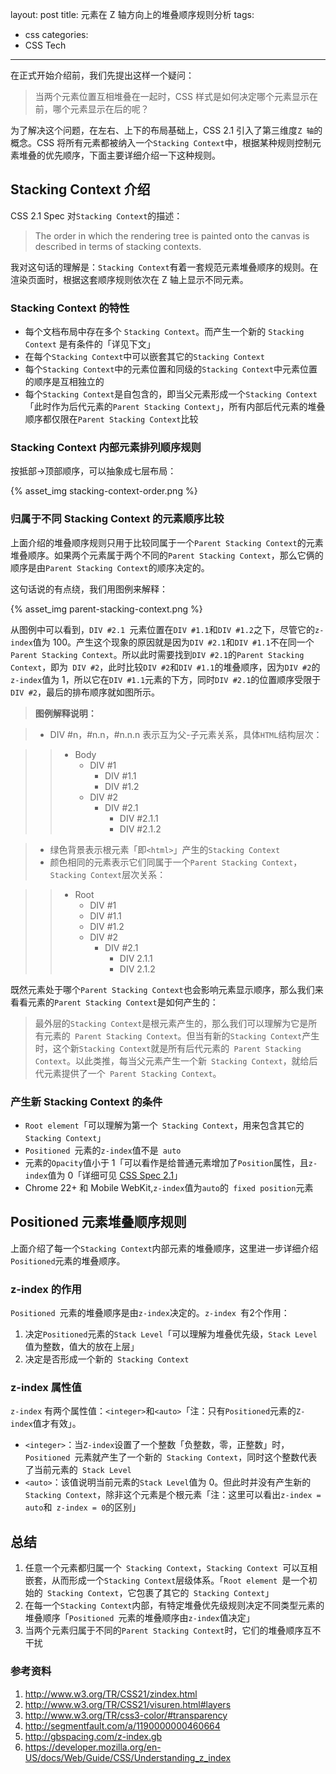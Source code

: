 layout: post
title: 元素在 Z 轴方向上的堆叠顺序规则分析
tags:
- css
categories:
- CSS Tech
---

在正式开始介绍前，我们先提出这样一个疑问：

> 当两个元素位置互相堆叠在一起时，CSS 样式是如何决定哪个元素显示在前，哪个元素显示在后的呢？

为了解决这个问题，在左右、上下的布局基础上，CSS 2.1 引入了第三维度`Z 轴`的概念。CSS 将所有元素都被纳入一个`Stacking Context`中，根据某种规则控制元素堆叠的优先顺序，下面主要详细介绍一下这种规则。

## Stacking Context 介绍

CSS 2.1 Spec 对`Stacking Context`的描述：
> The order in which the rendering tree is painted onto the canvas is described in terms of stacking contexts.

我对这句话的理解是：`Stacking Context`有着一套规范元素堆叠顺序的规则。在渲染页面时，根据这套顺序规则依次在 Z 轴上显示不同元素。

### Stacking Context 的特性


   * 每个文档布局中存在多个 `Stacking Context`。而产生一个新的 `Stacking Context` 是有条件的「详见下文」
   * 在每个`Stacking Context`中可以嵌套其它的`Stacking Context`
   * 每个`Stacking Context`中的元素位置和同级的`Stacking Context`中元素位置的顺序是互相独立的
   * 每个`Stacking Context`是自包含的，即当父元素形成一个`Stacking Context`「此时作为后代元素的`Parent Stacking Context`」，所有内部后代元素的堆叠顺序都仅限在`Parent Stacking Context`比较
<!--more-->
### Stacking Context 内部元素排列顺序规则
按抵部->顶部顺序，可以抽象成七层布局：


{% asset_img stacking-context-order.png %}

### 归属于不同 Stacking Context 的元素顺序比较
上面介绍的堆叠顺序规则只用于比较同属于一个`Parent Stacking Context`的元素堆叠顺序。如果两个元素属于两个不同的`Parent Stacking Context`，那么它俩的顺序是由`Parent Stacking Context`的顺序决定的。

这句话说的有点绕，我们用图例来解释：

{% asset_img parent-stacking-context.png %}



从图例中可以看到，`DIV #2.1 `元素位置在` DIV #1.1 `和` DIV #1.2 `之下，尽管它的` z-index `值为 100。产生这个现象的原因就是因为` DIV #2.1 `和` DIV #1.1 `不在同一个`Parent Stacking Context`。所以此时需要找到` DIV #2.1 `的`Parent Stacking Context`，即为` DIV #2`，此时比较` DIV #2 `和` DIV #1.1 `的堆叠顺序，因为` DIV #2 `的`z-index`值为 1，所以它在` DIV #1.1 `元素的下方，同时` DIV #2.1 `的位置顺序受限于` DIV #2`，最后的排布顺序就如图所示。

> **图例解释说明：**

> * DIV #n，#n.n，#n.n.n 表示互为父-子元素关系，具体`HTML`结构层次：

> >  * Body
> >    * DIV #1
> >  	  * DIV #1.1
> >   	  * DIV #1.2
> >    * DIV #2
> >    	  * DIV #2.1
> >   		 * DIV #2.1.1
> >    		 * DIV #2.1.2

> * 绿色背景表示根元素「即`<html>`」产生的`Stacking Context`
> * 颜色相同的元素表示它们同属于一个`Parent Stacking Context`，`Stacking Context`层次关系：

> >  * Root
> >  	 * DIV #1
> >  	 * DIV #1.1
> >  	 * DIV #1.2 
> >  	 * DIV #2
> >  		* DIV #2.1
> >  			* DIV 2.1.1
> >  			* DIV 2.1.2


既然元素处于哪个` Parent Stacking Context `也会影响元素显示顺序，那么我们来看看元素的` Parent Stacking Context `是如何产生的：

> 最外层的` Stacking Context `是根元素产生的，那么我们可以理解为它是所有元素的` Parent Stacking Context`。但当有新的` Stacking Context `产生时，这个新` Stacking Context `就是所有后代元素的` Parent Stacking Context`。以此类推，每当父元素产生一个新` Stacking Context`，就给后代元素提供了一个` Parent Stacking Context`。

### 产生新 Stacking Context 的条件

   * `Root element`「可以理解为第一个` Stacking Context`，用来包含其它的` Stacking Context`」
   * `Positioned `元素的` z-index `值不是` auto`
   * 元素的` Opacity `值小于 1「可以看作是给普通元素增加了` Position `属性，且` z-index `值为 0「详细可见 [CSS Spec 2.1](http://www.w3.org/TR/css3-color/#transparency)」
   * Chrome 22+ 和 Mobile WebKit,` z-index `值为` auto `的` fixed position`元素

## Positioned 元素堆叠顺序规则
上面介绍了每一个` Stacking Context `内部元素的堆叠顺序，这里进一步详细介绍` Positioned `元素的堆叠顺序。

### z-index 的作用
`Positioned `元素的堆叠顺序是由` z-index `决定的。`z-index `有2个作用：

1. 决定` Positioned `元素的` Stack Level `「可以理解为堆叠优先级，`Stack Level `值为整数，值大的放在上层」
2. 决定是否形成一个新的` Stacking Context`

### z-index 属性值

`z-index` 有两个属性值：`<integer>`和`<auto>`「注：只有` Positioned `元素的` Z-index `值才有效」。

* `<integer>`：当` Z-index `设置了一个整数「负整数，零，正整数」时，`Positioned `元素就产生了一个新的` Stacking Context`，同时这个整数代表了当前元素的` Stack Level`
* `<auto>`：该值说明当前元素的` Stack Level `值为 0。但此时并没有产生新的` Stacking Context`，除非这个元素是个根元素「注：这里可以看出` z-index = auto `和` z-index = 0`的区别」

## 总结
1. 任意一个元素都归属一个` Stacking Context`，`Stacking Context `可以互相嵌套，从而形成一个` Stacking Context `层级体系。「`Root element `是一个初始的` Stacking Context`，它包裹了其它的` Stacking Context`」
2. 在每一个` Stacking Context `内部，有特定堆叠优先级规则决定不同类型元素的堆叠顺序「`Positioned `元素的堆叠顺序由` z-index `值决定」
3. 当两个元素归属于不同的` Parent Stacking Context `时，它们的堆叠顺序互不干扰


### 参考资料


  1. http://www.w3.org/TR/CSS21/zindex.html
  2. http://www.w3.org/TR/CSS21/visuren.html#layers
  3. http://www.w3.org/TR/css3-color/#transparency
  4. http://segmentfault.com/a/1190000000460664
  5. http://gbspacing.com/z-index.gb
  6. https://developer.mozilla.org/en-US/docs/Web/Guide/CSS/Understanding_z_index

